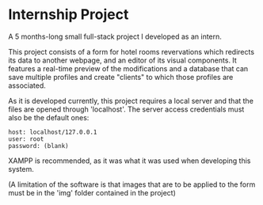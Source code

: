 # Internship Project
A 5 months-long small full-stack project I developed as an intern.

This project consists of a form for hotel rooms revervations which redirects its data to another webpage, and an editor of its visual components.
It features a real-time preview of the modifications and a database that can save multiple profiles and create "clients" to which those profiles are associated.

As it is developed currently, this project requires a local server and that the files are opened through 'localhost'. The server access credentials must also be the default ones:

```
host: localhost/127.0.0.1
user: root
password: (blank)
```

XAMPP is recommended, as it was what it was used when developing this system.

(A limitation of the software is that images that are to be applied to the form must be in the 'img' folder contained in the project)

